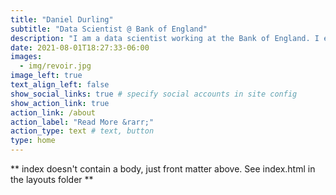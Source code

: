```yaml
---
title: "Daniel Durling"
subtitle: "Data Scientist @ Bank of England"
description: "I am a data scientist working at the Bank of England. I enjoying building pipelines and products that help people save time on repetitive tasks and to enable them to understand the world better. If you like those things too, please get it touch!"
date: 2021-08-01T18:27:33-06:00
images:
  - img/revoir.jpg
image_left: true
text_align_left: false
show_social_links: true # specify social accounts in site config
show_action_link: true
action_link: /about
action_label: "Read More &rarr;"
action_type: text # text, button
type: home
---
```


** index doesn't contain a body, just front matter above.
See index.html in the layouts folder **
